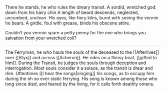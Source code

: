There he stands, he who rules the dreary transit. 
A sordid, wretched god: down from his hairy chin
A length of beard descends, neglected, uncombed, unclean. 
His eyes, like fiery kilns, burnt with seeing the vermin he bears. 
A girdle, foul with grease, binds his obscene attire.

Couldn‘t you vermin spare a petty penny for the one who brings you salvation from your wretched coil?
***
The Ferryman, he who hauls the souls of the deceased to the [[Afterlives]] over [[Styx]] and across [[Acheron]]. 
He rides on a flimsy boat, [[gifted to him]].  During the Transit, he judges the souls through deception and interrogation. Most souls consider it a solace, as the transit is drear and dire. 
Oftentimes [[I hear the songs|singing]] his songs, as to occupy him during the oh so ever static ferrying. 
His song is known among those who long since died, and feared by the living, for it calls forth deathly omens. 

